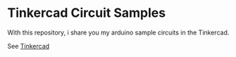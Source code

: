 # Tinkercad Circuit Samples

With this repository, i share you my arduino sample circuits in the Tinkercad.

See [Tinkercad](https://www.tinkercad.com/users/1psvnQ2NaUq-mustafa-yilmaz?category=circuits)
